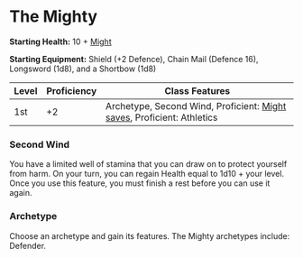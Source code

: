 # The Mighty

**Starting Health:** 10 + [Might](pages/characters/attributes.md?id=might)

**Starting Equipment:** Shield (+2 Defence), Chain Mail (Defence 16), Longsword (1d8), and a Shortbow (1d8)

| Level | Proficiency | Class Features  |
| ----  | ----------- |- |
| 1st   | +2          | Archetype, Second Wind, Proficient: [Might](pages/characters/attributes.md?id=might) [saves](rules/rolling.md?id=saves), Proficient: Athletics |

### Second Wind

You have a limited well of stamina that you can draw on to protect yourself from harm. On your turn, you can regain Health equal to 1d10 + your level. Once you use this feature, you must finish a rest before you can use it again.

### Archetype

Choose an archetype and gain its features. The Mighty archetypes include: Defender.
